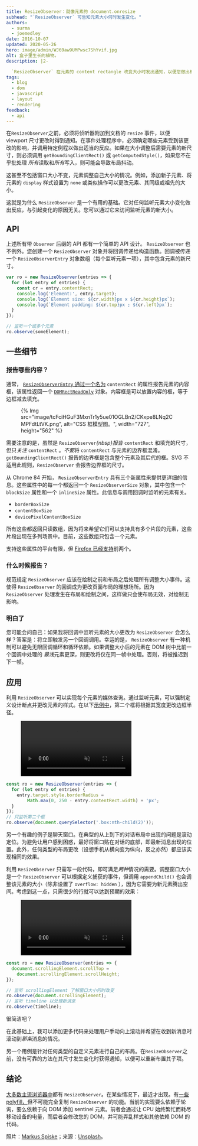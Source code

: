 ```yaml
---
title: ResizeObserver：就像元素的 document.onresize
subhead: "`ResizeObserver` 可告知元素大小何时发生变化。"
authors:
  - surma
  - joemedley
date: 2016-10-07
updated: 2020-05-26
hero: image/admin/WJ69aw9UMPwsc7ShYvif.jpg
alt: 盒子里生长的植物。
description: |2-

  `ResizeObserver` 在元素的 content rectangle 改变大小时发出通知，以便您做出相应的反应。
tags:
  - blog
  - dom
  - javascript
  - layout
  - rendering
feedback:
  - api
---
```


在`ResizeObserver`之前，必须将侦听器附加到文档的 `resize` 事件，以便 viewport 尺寸更改时得到通知。在事件处理程序中，必须确定哪些元素受到该更改的影响，并调用特定例程以做出适当的反应。如果在大小调整后需要元素的新尺寸，则必须调用 `getBoundingClientRect()` 或 `getComputedStyle()`，如果您不在乎批处理 *所有*读取和*所有*写入，则可能会导致布局抖动。

这甚至不包括窗口大小不变，元素调整自己大小的情况。例如，添加新子元素、将元素的 `display` 样式设置为 `none` 或类似操作可以更改元素、其同级或祖先的大小。

这就是为什么 `ResizeObserver` 是一个有用的基础。它对任何监听元素大小变化做出反应，与引起变化的原因无关。您可以通过它来访问监听元素的新大小。

## API

上述所有带 `Observer` 后缀的 API 都有一个简单的 API 设计。 `ResizeObserver` 也不例外。您创建一个 `ResizeObserver` 对象并将回调传递给构造函数。回调被传递一个 `ResizeObserverEntry` 对象数组（每个监听元素一项），其中包含元素的新尺寸。

```js
var ro = new ResizeObserver(entries => {
  for (let entry of entries) {
    const cr = entry.contentRect;
    console.log('Element:', entry.target);
    console.log(`Element size: ${cr.width}px x ${cr.height}px`);
    console.log(`Element padding: ${cr.top}px ; ${cr.left}px`);
  }
});

// 监听一个或多个元素
ro.observe(someElement);
```

## 一些细节

### 报告哪些内容？

通常， [`ResizeObserverEntry` 通过一个名为](https://developer.mozilla.org/docs/Web/API/ResizeObserverEntry) `contentRect` 的属性报告元素的内容框，该属性返回一个 [`DOMRectReadOnly`](https://developer.mozilla.org/docs/Web/API/DOMRectReadOnly) 对象。内容框是可以放置内容的框，等于边框减去填充。

<figure>{% Img src="image/tcFciHGuF3MxnTr1y5ue01OGLBn2/CKxpe8LNq2CMPFdtLtVK.png", alt="CSS 框模型图。", width="727", height="562" %}</figure>

需要注意的是，虽然是 `ResizeObserver`*{nbsp}报告* `contentRect` 和填充的尺寸，但只*关注* `contentRect` 。*不要*将 `contentRect` 与元素的边界框混淆。 `getBoundingClientRect()` 报告的边界框是包含整个元素及其后代的框。SVG 不适用此规则，`ResizeObserver` 会报告边界框的尺寸。

从 Chrome 84 开始， `ResizeObserverEntry` 具有三个新属性来提供更详细的信息。这些属性中的每一个都返回一个 `ResizeObserverSize` 对象，其中包含一个 `blockSize` 属性和一个 `inlineSize` 属性。此信息与调用回调时监听的元素有关。

- `borderBoxSize`
- `contentBoxSize`
- `devicePixelContentBoxSize`

所有这些都返回只读数组，因为将来希望它们可以支持具有多个片段的元素，这些片段出现在多列场景中。目前，这些数组只包含一个元素。

支持这些属性的平台有限，但 [Firefox 已经支持](https://developer.mozilla.org/docs/Web/API/ResizeObserverEntry#Browser_compatibility)前两个。

### 什么时候报告？

规范规定 `ResizeObserver` 应该在绘制之前和布局之后处理所有调整大小事件。这使得 `ResizeObserver` 的回调成为更改页面布局的理想场所。因为 `ResizeObserver` 处理发生在布局和绘制之间，这样做只会使布局无效，对绘制无影响。

### 明白了

您可能会问自己：如果我将回调中监听元素的大小更改为 `ResizeObserver` 会怎么样？答案是：将立即触发另一个回调调用。幸运的是， `ResizeObserver` 有一种机制可以避免无限回调循环和循环依赖。如果调整大小后的元素在 DOM 树中比前一个回调中处理的 *最浅*元素更深，则更改将仅在同一帧中处理。否则，将被推迟到下一帧。

## 应用

利用 `ResizeObserver` 可以实现每个元素的媒体查询。通过监听元素，可以强制定义设计断点并更改元素的样式。在以下[示例中](https://googlechrome.github.io/samples/resizeobserver/)，第二个框将根据其宽度更改边框半径。

<figure>
  <video controls autoplay loop muted>
    <source src="https://storage.googleapis.com/webfundamentals-assets/resizeobserver/elem-mq_vp8.webm" type="video/webm; codecs=vp8">
    <source src="https://storage.googleapis.com/webfundamentals-assets/resizeobserver/elem-mq_x264.mp4" type="video/mp4; codecs=h264">
  </source></source></video></figure>

```js
const ro = new ResizeObserver(entries => {
  for (let entry of entries) {
    entry.target.style.borderRadius =
        Math.max(0, 250 - entry.contentRect.width) + 'px';
  }
});
// 只监听第二个框
ro.observe(document.querySelector('.box:nth-child(2)'));
```

另一个有趣的例子是聊天窗口。在典型的从上到下的对话布局中出现的问题是滚动定位。为避免让用户感到困惑，最好将窗口贴在对话的底部，即最新消息出现的位置。此外，任何类型的布局更改（设想手机从横向变为纵向，反之亦然）都应该实现相同的效果。

利用 `ResizeObserver` 只需写*一*段代码，即可满足*两种*情况的需要。调整窗口大小是一个 `ResizeObserver` 可以根据定义捕获的事件，但调用 `appendChild()` 也会调整该元素的大小（除非设置了 `overflow: hidden` ），因为它需要为新元素腾出空间。考虑到这一点，只需很少的行就可以达到预期的效果：

<figure>
 <video controls autoplay loop muted>
   <source src="https://storage.googleapis.com/webfundamentals-assets/resizeobserver/chat_vp8.webm" type="video/webm; codecs=vp8">
   <source src="https://storage.googleapis.com/webfundamentals-assets/resizeobserver/chat_x264.mp4" type="video/mp4; codecs=h264">
 </source></source></video></figure>

```js
const ro = new ResizeObserver(entries => {
  document.scrollingElement.scrollTop =
    document.scrollingElement.scrollHeight;
});

// 监听 scrollingElement 了解窗口大小何时改变
ro.observe(document.scrollingElement);
// 监听 timeline 以处理新消息
ro.observe(timeline);
```

很简洁吧？

在此基础上，我可以添加更多代码来处理用户手动向上滚动并希望在收到新消息时滚动到*那条*消息的情况。

另一个用例是针对任何类型的自定义元素进行自己的布局。在`ResizeObserver`之前，没有可靠的方法在其尺寸发生变化时获得通知，以便可以重新布置其子项。

## 结论

[大多数主流浏览器中](https://developer.mozilla.org/docs/Web/API/ResizeObserver#Browser_compatibility)都有 `ResizeObserver`。在某些情况下，最近才出现。有[一些 polyfill，](https://github.com/WICG/ResizeObserver/issues/3)但不可能完全复制 `ResizeObserver` 的功能。当前的实现要么依赖于轮询，要么依赖于向 DOM 添加 sentinel 元素。前者会通过让 CPU 始终繁忙而耗尽移动设备的电量，而后者会修改您的 DOM，并可能弄乱样式和其他依赖 DOM 的代码。

照片：[Markus Spiske](https://unsplash.com/@markusspiske?utm_source=unsplash&utm_medium=referral&utm_content=creditCopyText)；来源：[Unsplash](https://unsplash.com/s/photos/observe-growth?utm_source=unsplash&utm_medium=referral&utm_content=creditCopyText)。
